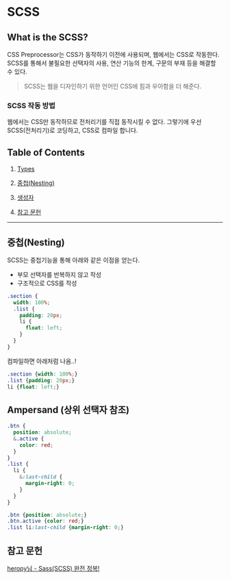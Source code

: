 # SCSS



## What is the SCSS?

CSS Preprocessor는 CSS가 동작하기 이전에 사용되며, 웹에서는 CSS로 작동한다. SCSS를 통해서 불필요한 선택자의 사용, 연산 기능의 한계, 구문의 부재 등을 해결할 수 있다.

> SCSS는 웹을 디자인하기 위한 언어인 CSS에 힘과 우아함을 더 해준다.

### SCSS 작동 방법

웹에서는 CSS만 동작하므로 전처리기를 직접 동작시킬 수 없다. 그렇기에 우선 SCSS(전처리기)로 코딩하고, CSS로 컴파일 합니다. 



## Table of Contents

1. [Types](#types)

1. [중첩(Nesting)](#중첩(Nesting))

1. [생성자](#생성자)

1. [참고 문헌](#참고-문헌)

   

---



## 중첩(Nesting)

SCSS는 중첩기능을 통해 아래와 같은 이점을 얻는다.

- 부모 선택자를 반복하지 않고 작성
- 구조적으로 CSS를 작성

```scss
.section {
  width: 100%;
  .list {
    padding: 20px;
    li {
      float: left;
    }
  }
}
```

컴파일하면 아래처럼 나옴..!

```css
.section {width: 100%;}
.list {padding: 20px;}
li {float: left;}
```

## Ampersand (상위 선택자 참조)

```scss
.btn {
  position: absolute;
  &.active {
    color: red;
  }
}
.list {
  li {
    &:last-child {
      margin-right: 0;
    }
  }
}
```

```css
.btn {position: absolute;}
.btn.active {color: red;}
.list li:last-child {margin-right: 0;}
```







## 참고 문헌

[heropy님 - Sass(SCSS) 완전 정복!](https://heropy.blog/2018/01/31/sass/)
